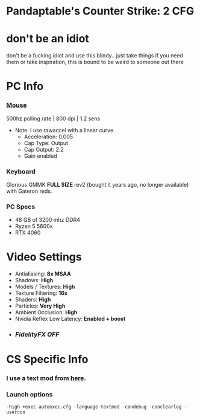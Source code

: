 # Pandaptable's Counter Strike: 2 CFG
# don't be an idiot
don't be a fucking idiot and use this blindy.. just take things if you need them or take inspiration, this is bound to be weird to someone out there
# PC Info

### [**Mouse**](https://ca.roccat.com/products/kone-aimo-remastered)
500hz polling rate | 800 dpi | 1.2 sens
- Note: I use rawaccel with a linear curve.
    - Acceleration: 0.005
    - Cap Type: Output
    - Cap Output: 2.2
    - Gain enabled

### **Keyboard**
Glorious GMMK **FULL SIZE** rev2 (bought it years ago, no longer available) with Gateron reds.

### **PC Specs**
- 48 GB of 3200 mhz DDR4
- Ryzen 5 5600x
- RTX 4060

# Video Settings
- Antialiasing: **8x MSAA**
- Shadows: **High**
- Models / Textures: **High**
- Texture Filtering: **16x**
- Shaders: **High**
- Particles: **Very High**
- Ambient Occlusion: **High**
- Nvidia Reflex Low Latency: **Enabled + boost**
- ### ***FidelityFX OFF***

# CS Specific Info
### I use a text mod from [**here**](https://github.com/xPaw/CS2).
### **Launch options**
```-high +exec autoexec.cfg -language textmod -condebug -conclearlog -usercon```